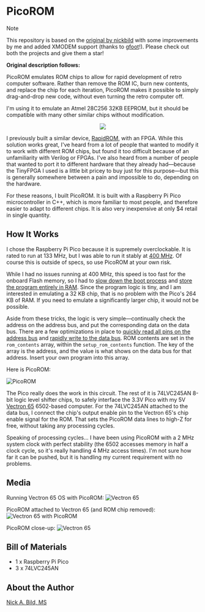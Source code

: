 # PicoROM

> [!NOTE]
> This repository is based on the [original by nickbild](https://github.com/nickbild/picoROM) with some improvements by me and added XMODEM support (thanks to [gfoot](https://github.com/gfoot/picoprom)!). Please check out both the projects and give them a star!

**Original description follows:**

PicoROM emulates ROM chips to allow for rapid development of retro computer software.  Rather than remove the ROM IC, burn new contents, and replace the chip for each iteration, PicoROM makes it possible to simply drag-and-drop new code, without even turning the retro computer off.

I'm using it to emulate an Atmel 28C256 32KB EEPROM, but it should be compatible with many other similar chips without modification.

<p align="center">
<img src="https://raw.githubusercontent.com/nb-programmer/picoROM/main/media/picorom_with_vectron_65_close_sm.jpg">
</p>

I previously built a similar device, [RapidROM](https://github.com/nickbild/fpga_rom_emulator), with an FPGA.  While this solution works great, I've heard from a lot of people that wanted to modify it to work with different ROM chips, but found it too difficult because of an unfamiliarity with Verilog or FPGAs.  I've also heard from a number of people that wanted to port it to different hardware that they already had—because the TinyFPGA I used is a little bit pricey to buy just for this purpose—but this is generally somewhere between a pain and impossible to do, depending on the hardware.

For these reasons, I built PicoROM.  It is built with a Raspberry Pi Pico microcontroller in C++, which is more familiar to most people, and therefore easier to adapt to different chips.  It is also very inexpensive at only $4 retail in single quantity.

## How It Works

I chose the Raspberry Pi Pico because it is supremely overclockable.  It is rated to run at 133 MHz, but I was able to run it stably at [400 MHz](https://github.com/nickbild/picoROM/blob/main/rom.c#L27).  Of course this is outside of specs, so use PicoROM at your own risk.

While I had no issues running at 400 MHz, this speed is too fast for the onboard Flash memory, so I had to [slow down the boot process](https://github.com/nickbild/picoROM/blob/main/CMakeLists.txt#L18) and [store the program entirely in RAM](https://github.com/nickbild/picoROM/blob/main/CMakeLists.txt#L2).  Since the program logic is tiny, and I am interested in emulating a 32 KB chip, that is no problem with the Pico's 264 KB of RAM.  If you need to emulate a significantly larger chip, it would not be possible.

Aside from these tricks, the logic is very simple—continually check the address on the address bus, and put the corresponding data on the data bus.  There are a few optimizations in place to [quickly read all pins on the address bus](https://github.com/nickbild/picoROM/blob/main/rom.c#L94) and [rapidly write to the data bus](https://github.com/nickbild/picoROM/blob/main/rom.c#L102).  ROM contents are set in the `rom_contents` array, within the `setup_rom_contents` function.  The key of the array is the address, and the value is what shows on the data bus for that address.  Insert your own program into this array.

Here is PicoROM:

![PicoROM](https://raw.githubusercontent.com/nb-programmer/picoROM/main/media/picorom_sm.jpg)

The Pico really does the work in this circuit.  The rest of it is 74LVC245AN 8-bit logic level shifter chips, to safely interface the 3.3V Pico with my 5V [Vectron 65](https://github.com/nickbild/vectron_65) 6502-based computer.  For the 74LVC245AN attached to the data bus, I connect the chip's output enable pin to the Vectron 65's chip enable signal for the ROM.  That sets the PicoROM data lines to high-Z for free, without taking any processing cycles.

Speaking of processing cycles... I have been using PicoROM with a 2 MHz system clock with perfect stability (the 6502 accesses memory in half a clock cycle, so it's really handling 4 MHz access times).  I'm not sure how far it can be pushed, but it is handling my current requirement with no problems.

## Media

Running Vectron 65 OS with PicoROM:
![Vectron 65](https://raw.githubusercontent.com/nb-programmer/picoROM/main/media/vectron_65_screen_sm.jpg)

PicoROM attached to Vectron 65 (and ROM chip removed):
![Vectron 65 with PicoROM](https://raw.githubusercontent.com/nb-programmer/picoROM/main/media/picorom_with_vectron_65_sm.jpg)

PicoROM close-up:
![Vectron 65](https://raw.githubusercontent.com/nb-programmer/picoROM/main/media/picorom_close_sm.jpg)

## Bill of Materials

- 1 x Raspberry Pi Pico
- 3 x 74LVC245AN

## About the Author

[Nick A. Bild, MS](https://nickbild79.firebaseapp.com/#!/)
